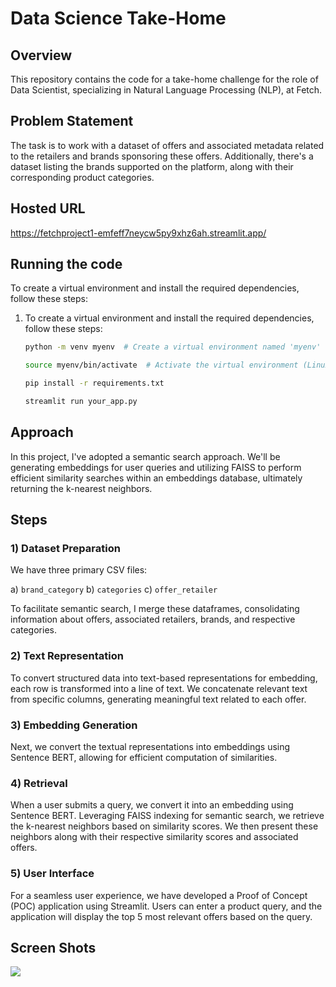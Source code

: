 # Data Science Take-Home

## Overview

This repository contains the code for a take-home challenge for the role of Data Scientist, specializing in Natural Language Processing (NLP), at Fetch.

## Problem Statement

The task is to work with a dataset of offers and associated metadata related to the retailers and brands sponsoring these offers. Additionally, there's a dataset listing the brands supported on the platform, along with their corresponding product categories.

## Hosted URL

https://fetchproject1-emfeff7neycw5py9xhz6ah.streamlit.app/

## Running the code

To create a virtual environment and install the required dependencies, follow these steps:

1. To create a virtual environment and install the required dependencies, follow these steps:

   ```bash
   python -m venv myenv  # Create a virtual environment named 'myenv'

   source myenv/bin/activate  # Activate the virtual environment (Linux/OS X)
   
   pip install -r requirements.txt

   streamlit run your_app.py 


## Approach

In this project, I've adopted a semantic search approach. We'll be generating embeddings for user queries and utilizing FAISS to perform efficient similarity searches within an embeddings database, ultimately returning the k-nearest neighbors.

## Steps

### 1) Dataset Preparation

We have three primary CSV files:

a) `brand_category`
b) `categories`
c) `offer_retailer`

To facilitate semantic search, I merge these dataframes, consolidating information about offers, associated retailers, brands, and respective categories.

### 2) Text Representation

To convert structured data into text-based representations for embedding, each row is transformed into a line of text. We concatenate relevant text from specific columns, generating meaningful text related to each offer.

### 3) Embedding Generation

Next, we convert the textual representations into embeddings using Sentence BERT, allowing for efficient computation of similarities.

### 4) Retrieval

When a user submits a query, we convert it into an embedding using Sentence BERT. Leveraging FAISS indexing for semantic search, we retrieve the k-nearest neighbors based on similarity scores. We then present these neighbors along with their respective similarity scores and associated offers.

### 5) User Interface

For a seamless user experience, we have developed a Proof of Concept (POC) application using Streamlit. Users can enter a product query, and the application will display the top 5 most relevant offers based on the query.

## Screen Shots

![](https://file%2B.vscode-resource.vscode-cdn.net/Users/igautam/Documents/Fetch_Project/fetch/Screen%20Shot%202023-09-19%20at%202.55.18%20PM.png?version%3D1695153489082)
